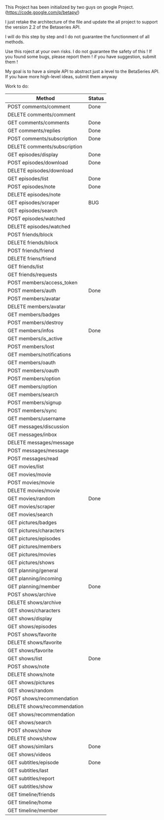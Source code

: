This Project has been initialized by two guys on google Project. (https://code.google.com/p/betapy/)

I just retake the architecture of the file and update the all project to
support the version 2.2 of the Betaseries API.

I will do this step by step and I do not guarantee the functionment of all methods.

Use this roject at your own risks. I do not guarantee the safety of this ! If you found some bugs, please report them ! if you have suggestion, submit them !

My goal is to have a simple API to abstract just a level to the BetaSeries API. If you have more high-level ideas, submit them anyway

Work to do:

|Method|Status|
|------|------|
|POST comments/comment|Done|
|DELETE comments/comment||
|GET comments/comments|Done|
|GET comments/replies|Done|
|POST comments/subscription|Done|
|DELETE comments/subscription||
|GET episodes/display|Done|
|POST episodes/download|Done|
|DELETE episodes/download||
|GET episodes/list|Done|
|POST episodes/note|Done|
|DELETE episodes/note||
|GET episodes/scraper|BUG|
|GET episodes/search||
|POST episodes/watched||
|DELETE episodes/watched||
|POST friends/block||
|DELETE friends/block||
|POST friends/friend||
|DELETE friens/friend||
|GET friends/list||
|GET friends/requests||
|POST members/access_token||
|POST members/auth|Done|
|POST members/avatar||
|DELETE members/avatar||
|GET members/badges||
|POST members/destroy||
|GET members/infos|Done|
|GET members/is_active||
|POST members/lost||
|GET members/notifications||
|GET members/oauth||
|POST members/oauth||
|POST members/option||
|GET members/option||
|GET members/search||
|POST members/signup||
|POST members/sync||
|GET members/username||
|GET messages/discussion||
|GET messages/inbox||
|DELETE messages/message||
|POST messages/message||
|POST messages/read||
|GET movies/list||
|GET movies/movie||
|POST movies/movie||
|DELETE movies/movie||
|GET movies/random|Done|
|GET movies/scraper||
|GET movies/search||
|GET pictures/badges||
|GET pictures/characters||
|GET pictures/episodes||
|GET pictures/members||
|GET pictures/movies||
|GET pictures/shows||
|GET planning/general||
|GET planning/incoming||
|GET planning/member|Done|
|POST shows/archive||
|DELETE shows/archive||
|GET shows/characters||
|GET shows/display||
|GET shows/episodes||
|POST shows/favorite||
|DELETE shows/favorite||
|GET shows/favorite||
|GET shows/list|Done|
|POST shows/note||
|DELETE shows/note||
|GET shows/pictures||
|GET shows/random||
|POST shows/recommendation||
|DELETE shows/recommendation||
|GET shows/recommendation||
|GET shows/search||
|POST shows/show||
|DELETE shows/show||
|GET shows/similars|Done|
|GET shows/videos||
|GET subtitles/episode|Done|
|GET subtitles/last||
|GET subtitles/report||
|GET subtitles/show||
|GET timeline/friends||
|GET timeline/home||
|GET timeline/member||

